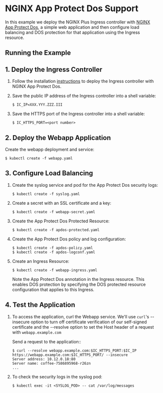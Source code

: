 # NGINX App Protect Dos Support

In this example we deploy the NGINX Plus Ingress controller with [NGINX App Protect Dos](https://www.nginx.com/products/nginx-app-protect-dos/), a simple web application and then configure load balancing and DOS protection for that application using the Ingress resource.

## Running the Example

## 1. Deploy the Ingress Controller

1. Follow the installation [instructions](https://docs.nginx.com/nginx-ingress-controller/installation) to deploy the Ingress controller with NGINX App Protect Dos.

2. Save the public IP address of the Ingress controller into a shell variable:
    ```
    $ IC_IP=XXX.YYY.ZZZ.III
    ```
3. Save the HTTPS port of the Ingress controller into a shell variable:
    ```
    $ IC_HTTPS_PORT=<port number>
    ```

## 2. Deploy the Webapp Application

Create the webapp deployment and service:
```
$ kubectl create -f webapp.yaml
```

## 3. Configure Load Balancing
1. Create the syslog service and pod for the App Protect Dos security logs:
    ```
    $ kubectl create -f syslog.yaml
    ```
2. Create a secret with an SSL certificate and a key:
    ```
    $ kubectl create -f webapp-secret.yaml
    ```
3. Create the App Protect Dos Protected Resource:
    ```
    $ kubectl create -f apdos-protected.yaml
    ```
4. Create the App Protect Dos policy and log configuration:
    ```
    $ kubectl create -f apdos-policy.yaml
    $ kubectl create -f apdos-logconf.yaml
    ```
5. Create an Ingress Resource:

    ```
    $ kubectl create -f webapp-ingress.yaml
    ```
    Note the App Protect Dos annotation in the Ingress resource. This enables DOS protection by specifying the DOS protected resource configuration that applies to this Ingress.

## 4. Test the Application

1. To access the application, curl the Webapp service. We'll use `curl`'s --insecure option to turn off certificate verification of our self-signed
certificate and the --resolve option to set the Host header of a request with `webapp.example.com`

    Send a request to the application::
    ```
    $ curl --resolve webapp.example.com:$IC_HTTPS_PORT:$IC_IP https://webapp.example.com:$IC_HTTPS_PORT/ --insecure
    Server address: 10.12.0.18:80
    Server name: coffee-7586895968-r26zn
    ...
    ```
1. To check the security logs in the syslog pod:
    ```
    $ kubectl exec -it <SYSLOG_POD> -- cat /var/log/messages
    ```
